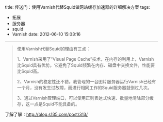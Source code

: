 title: 传送门：使用Varnish代替Squid做网站缓存加速器的详细解决方案
tags:
  - 拓展
  - 服务器
  - squid
  - Varnish
date: 2012-06-10 15:03:16
---

> 使用Varnish代替Squid的理由有三点：
> 
> 1、Varnish采用了“Visual Page Cache”技术，在内存的利用上，Varnish比Squid具有优势，它避免了Squid频繁在内存、磁盘中交换文件，性能要比Squid高。
> 
> 2、Varnish的稳定性还不错，我管理的一台图片服务器运行Varnish已经有一个月，没有发生过故障，而进行相同工作的Squid服务器就倒过几次。
> 
> 3、通过Varnish管理端口，可以使用正则表达式快速、批量地清除部分缓存，这一点是Squid不能具备的。

了解了解：http://blog.s135.com/post/313/